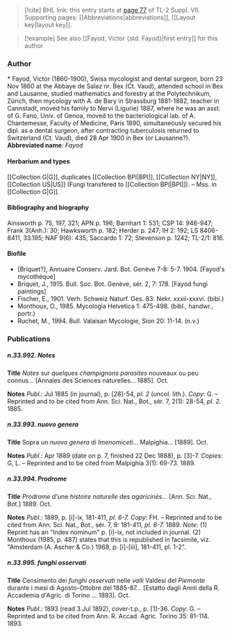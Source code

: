 > [!cite] BHL link: this entry starts at [page 77](https://www.biodiversitylibrary.org/page/33259581) of TL-2 Suppl. VII.
> Supporting pages: [[Abbreviations|abbreviations]], [[Layout key|layout key]].

> [!example] See also [[Fayod, Victor {std. Fayod}|first entry]] for this author

### Author

\* Fayod, Victor (1860-1900), Swiss mycologist and dental surgeon, born 23 Nov 1860 at the Abbaye de Salaz nr. Bex (Ct. Vaud), attended school in Bex and Lausanne, studied mathematics and forestry at the Polytechnikum, Zürich, then mycology with A. de Bary in Strassburg 1881-1882, teacher in Cannstadt, moved his family to Nervi (Ligurie) 1887, where he was an asst. of G. Fano, Univ. of Genoa, moved to the bacteriological lab. of A. Chantemesse, Faculty of Medicine, Paris 1890, simultaneously secured his dipl. as a dental surgeon, after contracting tuberculosis returned to Switzerland (Ct. Vaud), died 28 Apr 1900 in Bex (or Lausanne?). 
**Abbreviated name**: *Fayod*

#### Herbarium and types

[[Collection G|G]], duplicates [[Collection BPI|BPI]], [[Collection NY|NY]], [[Collection US|US]] (Fungi transfered to [[Collection BPI|BPI]]). – Mss. in [[Collection G|G]].

#### Bibliography and biography

Ainsworth p. 75, 197, 321; APN p. 196; Barnhart 1: 531; CSP 14: 946-947; Frank 3(Anh.): 30; Hawksworth p. 182; Herder p. 247; IH 2: 192; LS 8406-8411, 33.195; NAF 9(6): 435; Saccardo 1: 72; Stevenson p. 1242; TL-2/1: 816.

#### Biofile

- \[Briquet?\], Annuaire Conserv. Jard. Bot. Genève 7-8: 5-7. 1904. \[Fayod's mycothéque\]
- Briquet, J., 1915. Bull. Soc. Bot. Genève, sér. 2, 7: 178. \[Fayod fungi paintings\]
- Fischer, E., 1901. Verh. Schweiz Naturf. Ges. 83: Nekr. xxxii-xxxvi. (bibl.)
- Monthoux, O., 1985. Mycologia Helvetica 1: 475-498. (bibl., handwr., portr.)
- Ruchet, M., 1994. Bull. Valaisan Mycologie, Sion 20: 11-14. (n.v.)

### Publications

##### n.33.992. Notes

**Title**
*Notes* sur *quelques champignons parasites* nouveaux ou peu connus... \[Annales des Sciences naturelles... 1885\]. Oct.

**Notes**
*Publ*.: Jul 1885 (in journal), p. \[28\]-54, *pl. 2* (uncol. lith.). *Copy*: G. – Reprinted and to be cited from Ann. Sci. Nat., Bot., sér. 7, 2(1): 28-54, *pl. 2.* 1885.

##### n.33.993. nuovo genera

**Title**
Sopra un *nuovo genera* di *Imenomiceti*... Malpighia... \[1889\]. Oct.

**Notes**
*Publ*.: Apr 1889 (date on p. 7, finished 22 Dec 1888), p. \[3\]-7. *Copies*: G, L. – Reprinted and to be cited from Malpighia 3(1): 69-73. 1889.

##### n.33.994. Prodrome

**Title**
*Prodrome* d'une *histoire naturelle* des *agaricinés*... \[Ann. Sci. Nat., Bot.\] 1889. Oct.

**Notes**
*Publ*.: 1889, p. \[i\]-ix, 181-411, *pl. 6-7. Copy*: FH. – Reprinted and to be cited from Ann. Sci. Nat., Bot., sér. 7, 9: 181-411, *pl. 6-7.* 1889.
*Note*: (1) Reprint has an "Index nominum" p. \[i\]-ix, not included in journal. (2) Monthoux (1985, p. 487) states that this is republished in facsimile, viz. "Amsterdam (A. Ascher & Co.) 1968, p. \[i\]-\[iii\], 181-411, pl. 1-2".

##### n.33.995. funghi osservati

**Title**
Censimento dei *funghi osservati* nelle *valli* Valdesi del *Piemonte* durante i mesi di Agosto-Ottobre del 1885-87... \[Estatto dagli Annli della R. Accademia d'Agric. di Torino ... 1893\]. Oct.

**Notes**
*Publ*.: 1893 (read 3 Jul 1892), cover-t.p., p. \[1\]-36. *Copy*: G. – Reprinted and to be cited from Ann. R. Accad. Agric. Torino 35: 81-114. 1893.


